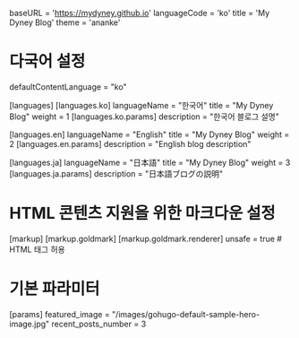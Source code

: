 baseURL = 'https://mydyney.github.io'
languageCode = 'ko'
title = 'My Dyney Blog'
theme = 'ananke'

# 다국어 설정
defaultContentLanguage = "ko"

[languages]
  [languages.ko]
    languageName = "한국어"
    title = "My Dyney Blog"
    weight = 1
    [languages.ko.params]
      description = "한국어 블로그 설명"
  
  [languages.en]
    languageName = "English"
    title = "My Dyney Blog"
    weight = 2
    [languages.en.params]
      description = "English blog description"
  
  [languages.ja]
    languageName = "日本語"
    title = "My Dyney Blog"
    weight = 3
    [languages.ja.params]
      description = "日本語ブログの説明"

# HTML 콘텐츠 지원을 위한 마크다운 설정
[markup]
  [markup.goldmark]
    [markup.goldmark.renderer]
      unsafe = true  # HTML 태그 허용

# 기본 파라미터
[params]
  featured_image = "/images/gohugo-default-sample-hero-image.jpg"
  recent_posts_number = 3